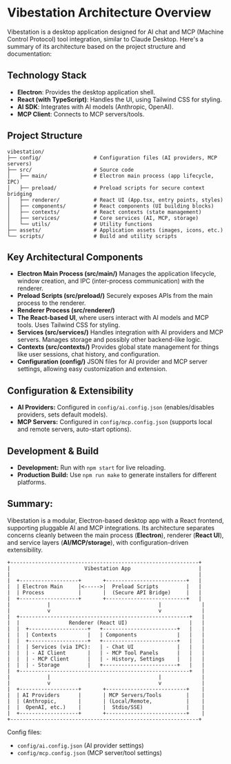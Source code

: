 # Vibestation Architecture Overview

Vibestation is a desktop application designed for AI chat and MCP (Machine Control Protocol) tool integration, similar to Claude Desktop. Here's a summary of its architecture based on the project structure and documentation:

## Technology Stack
* __Electron__: Provides the desktop application shell.
* __React (with TypeScript)__: Handles the UI, using Tailwind CSS for styling.
* __AI SDK__: Integrates with AI models (Anthropic, OpenAI).
* __MCP Client__: Connects to MCP servers/tools.

## Project Structure
```
vibestation/
├── config/                 # Configuration files (AI providers, MCP servers)
├── src/                    # Source code
│   ├── main/               # Electron main process (app lifecycle, IPC)
│   ├── preload/            # Preload scripts for secure context bridging
│   ├── renderer/           # React UI (App.tsx, entry points, styles)
│   ├── components/         # React components (UI building blocks)
│   ├── contexts/           # React contexts (state management)
│   ├── services/           # Core services (AI, MCP, storage)
│   └── utils/              # Utility functions
├── assets/                 # Application assets (images, icons, etc.)
└── scripts/                # Build and utility scripts
```

## Key Architectural Components

* __Electron Main Process (src/main/)__
  Manages the application lifecycle, window creation, and IPC (inter-process communication) with the renderer.
* __Preload Scripts (src/preload/)__
  Securely exposes APIs from the main process to the renderer.
* __Renderer Process (src/renderer/)__
* __The React-based UI__, where users interact with AI models and MCP tools.
  Uses Tailwind CSS for styling.
* __Services (src/services/)__
  Handles integration with AI providers and MCP servers.
  Manages storage and possibly other backend-like logic.
* __Contexts (src/contexts/)__
  Provides global state management for things like user sessions, chat history, and configuration.
* __Configuration (config/)__
  JSON files for AI provider and MCP server settings, allowing easy customization and extension.

## Configuration & Extensibility
* __AI Providers:__ Configured in `config/ai.config.json` (enables/disables providers, sets default models).
* __MCP Servers:__ Configured in `config/mcp.config.json` (supports local and remote servers, auto-start options).

## Development & Build
* __Development:__ Run with `npm start` for live reloading.
* __Production Build:__ Use `npm run make` to generate installers for different platforms.

## Summary:
Vibestation is a modular, Electron-based desktop app with a React frontend, supporting pluggable AI and MCP integrations. Its architecture separates concerns cleanly between the main process (__Electron__), renderer (__React UI__), and service layers (__AI/MCP/storage__), with configuration-driven extensibility.


```
+-------------------------------------------------------------+
|                        Vibestation App                      |
|                                                             |
|  +-------------------+       +--------------------------+   |
|  | Electron Main     |<----->|  Preload Scripts         |   |
|  | Process           |       |  (Secure API Bridge)     |   |
|  +-------------------+       +--------------------------+   |
|            |                                   |             |
|            v                                   v             |
|  +-------------------------------------------------------+   |
|  |                Renderer (React UI)                    |   |
|  |  +-------------------+   +------------------------+   |   |
|  |  | Contexts          |   | Components             |   |   |
|  |  +-------------------+   +------------------------+   |   |
|  |  | Services (via IPC):   | - Chat UI              |   |   |
|  |  | - AI Client       |   | - MCP Tool Panels      |   |   |
|  |  | - MCP Client      |   | - History, Settings    |   |   |
|  |  | - Storage         |   +------------------------+   |   |
|  +-------------------------------------------------------+   |
|            |                                   |             |
|            v                                   v             |
|  +-------------------+       +--------------------------+    |
|  | AI Providers      |       | MCP Servers/Tools        |    |
|  | (Anthropic,       |       | (Local/Remote,           |    |
|  |  OpenAI, etc.)    |       |  Stdio/SSE)              |    |
|  +-------------------+       +--------------------------+    |
+-------------------------------------------------------------+

```
Config files:
* `config/ai.config.json`      (AI provider settings)
* `config/mcp.config.json`     (MCP server/tool settings)